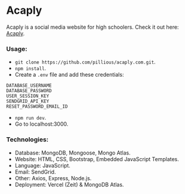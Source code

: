 # Acaply

Acaply is a social media website for high schoolers. Check it out here: [Acaply](https://acaply-alpha-fawn.vercel.app/).

### Usage:

- `git clone https://github.com/pillious/acaply.com.git`.
- `npm install`.
- Create a `.env` file and add these credentials:

```
DATABASE_USERNAME
DATABASE_PASSWORD
USER_SESSION_KEY
SENDGRID_API_KEY
RESET_PASSWORD_EMAIL_ID
```

- `npm run dev`.
- Go to localhost:3000.

### Technologies:

- Database: MongoDB, Mongoose, Mongo Atlas.
- Website: HTML, CSS, Bootstrap, Embedded JavaScript Templates.
- Language: JavaScript.
- Email: SendGrid.
- Other: Axios, Express, Node.js.
- Deployment: Vercel (Zeit) & MongoDB Atlas.
